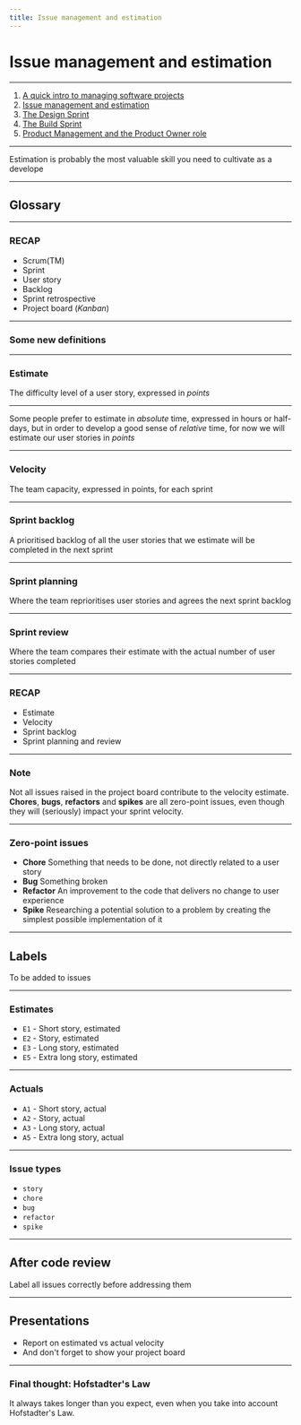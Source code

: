 ```yaml
---
title: Issue management and estimation
---
```


# Issue management and estimation

---

1. [A quick intro to managing software projects](../proj-mgmt)
2. [Issue management and estimation](../estimation)
3. [The Design Sprint](../design-sprint)
4. [The Build Sprint](../build-sprint)
5. [Product Management and the Product Owner role](../prod-mgmt)

---

Estimation is probably the most valuable skill you need to cultivate as a develope

---

## Glossary

---

### RECAP

- Scrum(TM)
- Sprint
- User story
- Backlog
- Sprint retrospective
- Project board (_Kanban_)

---

### Some new definitions

---

### Estimate

The difficulty level of a user story, expressed in _points_

---

Some people prefer to estimate in _absolute_ time, expressed in hours or half-days, but in order to develop a good sense of _relative_ time, for now we will estimate our user stories in _points_

---

### Velocity

The team capacity, expressed in points, for each sprint

---

### Sprint backlog

A prioritised backlog of all the user stories that we estimate will be completed in the next sprint

---

### Sprint planning

Where the team reprioritises user stories and agrees the next sprint backlog

---

### Sprint review

Where the team compares their estimate with the actual number of user stories completed

---

### RECAP

- Estimate
- Velocity
- Sprint backlog
- Sprint planning and review

---

### Note

Not all issues raised in the project board contribute to the velocity estimate. **Chores**, **bugs**, **refactors** and **spikes** are all zero-point issues, even though they will (seriously) impact your sprint velocity.

---

### Zero-point issues

- **Chore** Something that needs to be done, not directly related to a user story
- **Bug** Something broken
- **Refactor** An improvement to the code that delivers no change to user experience
- **Spike** Researching a potential solution to a problem by creating the simplest possible implementation of it

---

## Labels

To be added to issues

---

### Estimates

- `E1` - Short story, estimated
- `E2` - Story, estimated
- `E3` - Long story, estimated
- `E5` - Extra long story, estimated

---

### Actuals

- `A1` - Short story, actual
- `A2` - Story, actual
- `A3` - Long story, actual
- `A5` - Extra long story, actual

---

### Issue types

- `story`
- `chore`
- `bug`
- `refactor`
- `spike`

---

## After code review

Label all issues correctly before addressing them

---

## Presentations

- Report on estimated vs actual velocity
- And don't forget to show your project board

---

### Final thought: Hofstadter's Law

It always takes longer than you expect, even when you take into account Hofstadter's Law.
